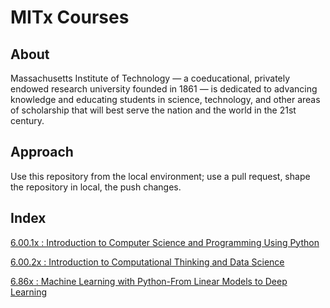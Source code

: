 # MITx Courses

## About

Massachusetts Institute of Technology — a coeducational, privately endowed research university founded in 1861 — is dedicated to advancing knowledge and educating students in science, technology, and other areas of scholarship that will best serve the nation and the world in the 21st century.

## Approach
Use this repository from the local environment; use a pull request, shape the repository in local, the push changes.

## Index

 [6.00.1x : Introduction to Computer Science and Programming Using Python](https://github.com/CatalaniCD/fictional-potato/tree/main/6001x)
 
 [6.00.2x : Introduction to Computational Thinking and Data Science](https://github.com/CatalaniCD/fictional-potato/tree/main/6002x)
 
 [6.86x : Machine Learning with Python-From Linear Models to Deep Learning](https://github.com/CatalaniCD/fictional-potato/tree/main/686x)
 
 
